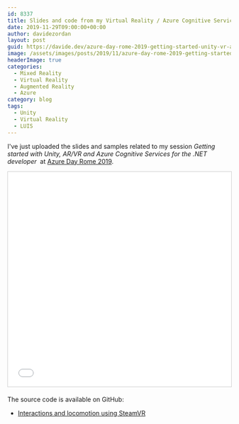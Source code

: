 ```yaml
---
id: 8337
title: Slides and code from my Virtual Reality / Azure Cognitive Services session at Azure Day Rome 2019
date: 2019-11-29T09:00:00+00:00
author: davidezordan
layout: post
guid: https://davide.dev/azure-day-rome-2019-getting-started-unity-vr-azure
image: /assets/images/posts/2019/11/azure-day-rome-2019-getting-started-unity-vr-azure.png
headerImage: true
categories:
  - Mixed Reality
  - Virtual Reality
  - Augmented Reality
  - Azure
category: blog
tags:
  - Unity
  - Virtual Reality
  - LUIS
---
```

<p style="text-align: left;">I've just uploaded the slides and samples related to my session <em>Getting started with Unity, AR/VR and Azure Cognitive Services for the .NET developer
&nbsp;</em>at <a href="https://www.azureday.it/" target="_blank" rel="noopener">Azure Day Rome 2019</a>.</p>
<iframe src="//www.slideshare.net/slideshow/embed_code/key/2iwtIeDtm8T97W" width="595" height="485" frameborder="0" marginwidth="0" marginheight="0" scrolling="no" style="border:1px solid #CCC; border-width:1px; margin-bottom:5px; max-width: 100%;" allowfullscreen> </iframe>

The source code is available on GitHub:
- <a href="https://github.com/davidezordan/MixedRealitySamples/tree/master/SteamVR%20Demo" target="_blank" rel="noopener">Interactions and locomotion using SteamVR</a>
